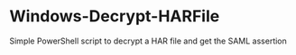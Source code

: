 # Windows-Decrypt-HARFile
Simple PowerShell script to decrypt a HAR file and get the SAML assertion
